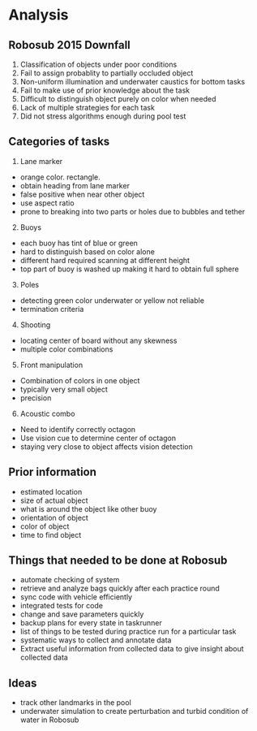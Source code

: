 # Analysis 

## Robosub 2015 Downfall
1. Classification of objects under poor conditions 
2. Fail to assign probablity to partially occluded object 
3. Non-uniform illumination and underwater caustics for bottom tasks 
4. Fail to make use of prior knowledge about the task
5. Difficult to distinguish object purely on color when needed 
6. Lack of multiple strategies for each task
7. Did not stress algorithms enough during pool test 

## Categories of tasks 
1. Lane marker
  - orange color. rectangle. 
  - obtain heading from lane marker
  - false positive when near other object 
  - use aspect ratio 
  - prone to breaking into two parts or holes due to bubbles and tether

2. Buoys
  - each buoy has tint of blue or green 
  - hard to distinguish based on color alone 
  - different hard required scanning at different height 
  - top part of buoy is washed up making it hard to obtain full sphere 

3. Poles
  - detecting green color underwater or yellow not reliable 
  - termination criteria 

4. Shooting 
  - locating center of board without any skewness 
  - multiple color combinations 

5. Front manipulation 
  - Combination of colors in one object
  - typically very small object 
  - precision 

6. Acoustic combo 
  - Need to identify correctly octagon 
  - Use vision cue to determine center of octagon 
  - staying very close to object affects vision detection 
  
## Prior information
  - estimated location 
  - size of actual object
  - what is around the object like other buoy 
  - orientation of object 
  - color of object
  - time to find object 

## Things that needed to be done at Robosub 
  -  automate checking of system 
  -  retrieve and analyze bags quickly after each practice round 
  -  sync code with vehicle efficiently
  -  integrated tests for code 
  -  change and save parameters quickly
  -  backup plans for every state in taskrunner 
  -  list of things to be tested during practice run for a particular task 
  -  systematic ways to collect and annotate data 
  -  Extract useful information from collected data to give insight about collected data

## Ideas
  - track other landmarks in the pool
  - underwater simulation to create perturbation and turbid condition of water in Robosub 
